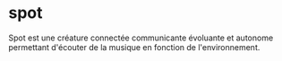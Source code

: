 spot
====

Spot est une créature connectée communicante évoluante et autonome permettant d'écouter de la musique en fonction de l'environnement.